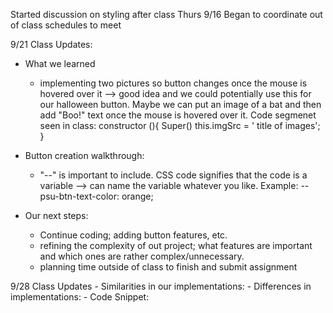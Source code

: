 Started discussion on styling after class Thurs 9/16
Began to coordinate out of class schedules to meet

9/21 Class Updates:
  - What we learned
    -  implementing two pictures so button changes once the mouse is hovered over it --> good idea and          we could potentially use this for our halloween button. Maybe we can put an image of a bat and          then add "Boo!" text once the mouse is hovered over it.
             Code segmenet seen in class:
             constructor (){
              Super()
              this.imgSrc = ' title of images';
              }
              
   - Button creation walkthrough:
        - "--" is important to include. CSS code signifies that the code is a variable --> can name the  variable whatever you like. Example: --psu-btn-text-color: orange;  
       
  - Our next steps:
    -  Continue coding; adding button features, etc.
    - refining the complexity of out project; what features are important and which ones are rather complex/unnecessary.
    - planning time outside of class to finish and submit assignment

9/28 Class Updates
    - Similarities in our implementations:
    - Differences in implementations:
    - Code Snippet: 
